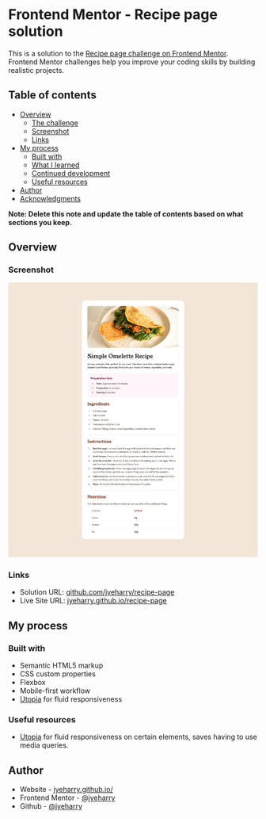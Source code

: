 # Frontend Mentor - Recipe page solution

This is a solution to the [Recipe page challenge on Frontend Mentor](https://www.frontendmentor.io/challenges/recipe-page-KiTsR8QQKm). Frontend Mentor challenges help you improve your coding skills by building realistic projects. 

## Table of contents

- [Overview](#overview)
  - [The challenge](#the-challenge)
  - [Screenshot](#screenshot)
  - [Links](#links)
- [My process](#my-process)
  - [Built with](#built-with)
  - [What I learned](#what-i-learned)
  - [Continued development](#continued-development)
  - [Useful resources](#useful-resources)
- [Author](#author)
- [Acknowledgments](#acknowledgments)

**Note: Delete this note and update the table of contents based on what sections you keep.**

## Overview

### Screenshot

![](./screenshot.png)

### Links

- Solution URL: [github.com/jyeharry/recipe-page](https://github.com/jyeharry/recipe-page)
- Live Site URL: [jyeharry.github.io/recipe-page](https://jyeharry.github.io/recipe-page)

## My process

### Built with

- Semantic HTML5 markup
- CSS custom properties
- Flexbox
- Mobile-first workflow
- [Utopia](https://utopia.fyi/) for fluid responsiveness

### Useful resources

- [Utopia](https://utopia.fyi/) for fluid responsiveness on certain elements, saves having to use media queries.

## Author

- Website - [jyeharry.github.io/](https://jyeharry.github.io/)
- Frontend Mentor - [@jyeharry](https://www.frontendmentor.io/profile/jyeharry)
- Github - [@jyeharry](https://github.com/jyeharry)

